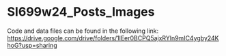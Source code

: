 # SI699w24_Posts_Images

Code and data files can be found in the following link: https://drive.google.com/drive/folders/1lEer0BCPQ5ajxRYln9mIC4ygby24KhoG?usp=sharing
